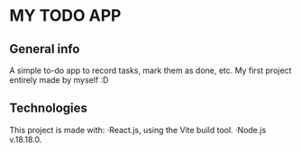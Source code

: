 # MY TODO APP

## General info

A simple to-do app to record tasks, mark them as done, etc. My first project entirely made by myself :D

## Technologies

This project is made with:
·React.js, using the Vite build tool.
·Node.js v.18.18.0.
